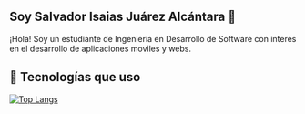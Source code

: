 ## Soy Salvador Isaias Juárez Alcántara 👋

¡Hola! Soy un estudiante de Ingeniería en Desarrollo de Software con interés en el desarrollo de aplicaciones moviles y webs.

## 🚀 Tecnologías que uso

[![Top Langs](https://github-readme-stats.vercel.app/api/top-langs/?username=salvadoralcantara&layout=compact&theme=radical)](https://github.com/anuraghazra/github-readme-stats)

